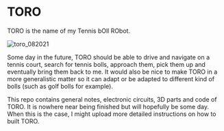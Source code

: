 # TORO

TORO is the name of my Tennis bOll RObot.

![toro_082021](https://user-images.githubusercontent.com/50230017/128640742-8539ee24-16e3-4453-8286-b54433ecb4b5.jpg)

Some day in the future, TORO should be able to drive and navigate on a tennis court, search for tennis bolls, approach them, pick them up and eventually bring them back to me. It would also be nice to make TORO in a more generalistic matter so it can adapt or be adapted to different kind of bolls (such as golf bolls for example).

This repo contains general notes, electronic circuits, 3D parts and code of TORO. It is nowhere near being finished but will hopefully be some day. When this is the case, I might upload more detailed instructions on how to built TORO.


